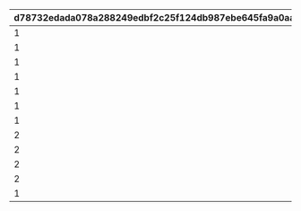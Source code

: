 |d78732edada078a288249edbf2c25f124db987ebe645fa9a0aa10050247aacf1|7628c9663194923e92cde3aa401cf0afdea734c17026c5c99581eca2a82fa920|2ff0e6893d2645908a5b3f2a3c4ec588de2c386c3ac70d43465b96ddc3553cc9|a3056a6cc120cc586b382a7f712c09a7b180e29de9431849a4e57a9300ee0f72|e922eb31bb46b73953ddf52d5addec27e10e45f0178129ea3d8d30f8d0f63003|e96722373463ad994d617ad676bee5918b467bc9e0b7a30db0b07e04b0aef9e5|
| --- | --- | --- | --- | --- | --- |
|1|1101|1|0|20025|0|
|1|1102|1|0|20025|0|
|1|1103|0|5042002|20025|1|
|1|1104|1|0|20025|0|
|1|1105|0|5042003|20025|1|
|1|1106|1|0|20025|0|
|1|1107|0|5042005|20025|2|
|2|1201|0|5042007|20025|1|
|2|1202|0|5042007|20025|2|
|2|1203|1|0|20025|0|
|2|1204|1|0|20025|0|
|1|1301|0|0|20025|0|